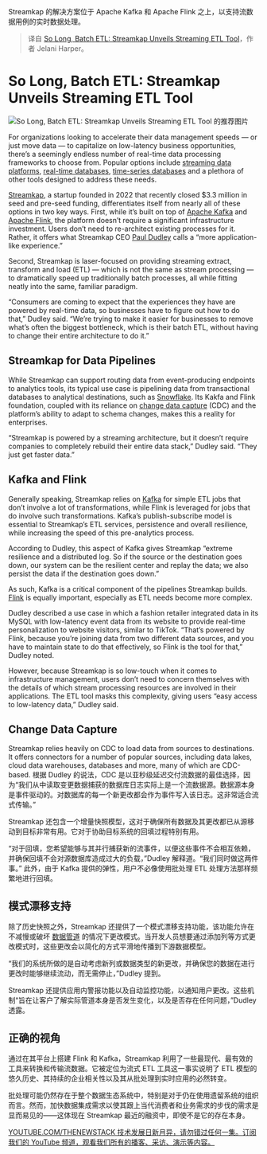 
<!--
title: 再见，批处理 ETL：Streamkap 推出流式 ETL 工具
cover: https://cdn.thenewstack.io/media/2024/08/db715b71-streaming-4198529_1280.jpg
-->

Streamkap 的解决方案位于 Apache Kafka 和 Apache Flink 之上，以支持流数据用例的实时数据处理。

> 译自 [So Long, Batch ETL: Streamkap Unveils Streaming ETL Tool](https://thenewstack.io/so-long-batch-etl-streamkap-unveils-streaming-etl-tool/)，作者 Jelani Harper。


# So Long, Batch ETL: Streamkap Unveils Streaming ETL Tool
![So Long, Batch ETL: Streamkap Unveils Streaming ETL Tool 的推荐图片](https://cdn.thenewstack.io/media/2024/08/db715b71-streaming-4198529_1280.jpg)

For organizations looking to accelerate their data management speeds — or just move data — to capitalize on low-latency business opportunities, there’s a seemingly endless number of real-time data processing frameworks to choose from. Popular options include [streaming data platforms](https://thenewstack.io/confluent-wants-to-make-batch-processing-a-thing-of-the-past/), [real-time databases](https://thenewstack.io/how-to-introduce-real-time-data-predictions-with-redpanda/), [time-series databases](https://thenewstack.io/install-the-influxdb-time-series-database-on-ubuntu-server-22-04/) and a plethora of other tools designed to address these needs.

[Streamkap](https://streamkap.com/), a startup founded in 2022 that recently closed $3.3 million in seed and pre-seed funding, differentiates itself from nearly all of these options in two key ways. First, while it’s built on top of [Apache Kafka](https://thenewstack.io/kafka-3-8-brings-faster-startups-to-java-developers/) and [Apache Flink](https://thenewstack.io/apache-flink-2023-retrospective-and-glimpse-into-the-future/), the platform doesn’t require a significant infrastructure investment. 
Users don’t need to re-architect existing processes for it. Rather, it offers what Streamkap CEO [Paul Dudley](https://www.linkedin.com/in/pauldudley) calls a “more application-like experience.”

Second, Streamkap is laser-focused on providing streaming extract, transform and load (ETL) — which is not the same as stream processing — to dramatically speed up traditionally batch processes, all while fitting neatly into the same, familiar paradigm.

“Consumers are coming to expect that the experiences they have are powered by real-time data, so businesses have to figure out how to do that,” Dudley said. “We’re trying to make it easier for businesses to remove what’s often the biggest bottleneck, which is their batch ETL, without having to change their entire architecture to do it.”

## Streamkap for Data Pipelines
While Streamkap can support routing data from event-producing endpoints to analytics tools, its typical use case is pipelining data from transactional databases to analytical destinations, such as [Snowflake](https://www.snowflake.com/?utm_content=inline+mention). Its Kakfa and Flink foundation, coupled with its reliance on [change data capture](https://thenewstack.io/change-data-capture-for-real-time-access-to-backend-databases/) (CDC) and the platform’s ability to adapt to schema changes, makes this a reality for enterprises.

“Streamkap is powered by a streaming architecture, but it doesn’t require companies to completely rebuild their entire data stack,” Dudley said. “They just get faster data.”

## Kafka and Flink
Generally speaking, Streamkap relies on [Kafka](https://kafka.apache.org/) for simple ETL jobs that don’t involve a lot of transformations, while Flink is leveraged for jobs that do involve such transformations. Kafka’s publish-subscribe model is essential to Streamkap’s ETL services, persistence and overall resilience, while increasing the speed of this pre-analytics process.

According to Dudley, this aspect of Kafka gives Streamkap “extreme resilience and a distributed log. So if the source or the destination goes down, our system can be the resilient center and replay the data; we also persist the data if the destination goes down.”

As such, Kafka is a critical component of the pipelines Streamkap builds. [Flink](https://flink.apache.org/) is equally important, especially as ETL needs become more complex.

Dudley described a use case in which a fashion retailer integrated data in its MySQL with low-latency event data from its website to provide real-time personalization to website visitors, similar to TikTok. “That’s powered by Flink, because you’re joining data from two different data sources, and you have to maintain state to do that effectively, so Flink is the tool for that,” Dudley noted.

However, because Streamkap is so low-touch when it comes to infrastructure management, users don’t need to concern themselves with the details of which stream processing resources are involved in their applications. The ETL tool masks this complexity, giving users “easy access to low-latency data,” Dudley said.

## Change Data Capture
Streamkap relies heavily on CDC to load data from sources to destinations. It offers connectors for a number of popular sources, including data lakes, cloud data warehouses, databases and more, many of which are CDC-based.
根据 Dudley 的说法，CDC 是以亚秒级延迟交付流数据的最佳选择，因为“我们从中读取变更数据捕获的数据库日志实际上是一个流数据源。数据源本身是事件驱动的。对数据库的每一个新更改都会作为事件写入该日志。这非常适合流式传输。”

Streamkap 还包含一个增量快照模型，这对于确保所有数据及其更改都已从源移动到目标非常有用。它对于协助目标系统的回填过程特别有用。

“对于回填，您希望能够与其并行捕获新的流事件，以便这些事件不会相互依赖，并确保回填不会对源数据库造成过大的负载，”Dudley 解释道。“我们同时做这两件事。” 此外，由于 Kafka 提供的弹性，用户不必像使用批处理 ETL 处理方法那样频繁地进行回填。

## 模式漂移支持

除了历史快照之外，Streamkap 还提供了一个模式漂移支持功能，该功能允许在不减慢或破坏 [数据管道](https://thenewstack.io/simplified-data-pipelines-with-pulsar-transformation-functions/) 的情况下更改模式。当开发人员想要通过添加列等方式更改模式时，这些更改会以简化的方式平滑地传播到下游数据模型。

“我们的系统所做的是自动考虑新列或数据类型的新更改，并确保您的数据在进行更改时能够继续流动，而无需停止，”Dudley 提到。

Streamkap 还提供应用内警报功能以及自动监控功能，以通知用户更改。这些机制“旨在让客户了解实际管道本身是否发生变化，以及是否存在任何问题，”Dudley 透露。

## 正确的视角

通过在其平台上搭建 Flink 和 Kafka，Streamkap 利用了一些最现代、最有效的工具来转换和传输流数据。它被定位为流式 ETL 工具这一事实说明了 ETL 模型的悠久历史、其持续的企业相关性以及其从批处理到实时应用的必然转变。

批处理可能仍然存在于整个数据生态系统中，特别是对于仍在使用遗留系统的组织而言。然而，加快数据集成需求以使其跟上当代消费者和业务需求的步伐的需求是显而易见的——这体现在 Streamkap 最近的融资中，即使不是它的存在本身。

[YOUTUBE.COM/THENEWSTACK
技术发展日新月异，请勿错过任何一集。订阅我们的 YouTube
频道，观看我们所有的播客、采访、演示等内容。](https://youtube.com/thenewstack?sub_confirmation=1)
